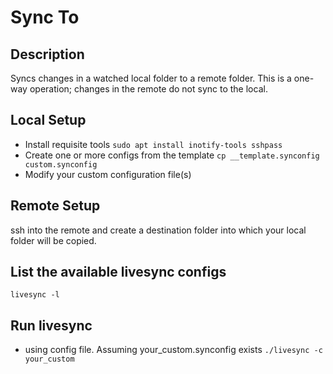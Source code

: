 # Sync To

## Description
Syncs changes in a watched local folder to a remote folder. This is a one-way operation; changes in the remote do not sync to the local.


## Local Setup
- Install requisite tools
`sudo apt install inotify-tools sshpass`
- Create one or more configs from the template
`cp __template.synconfig custom.synconfig`
- Modify your custom configuration file(s)

## Remote Setup
ssh into the remote and create a destination folder into which your local folder will be copied.

## List the available livesync configs
`livesync -l`

## Run livesync
  - using config file. Assuming your_custom.synconfig exists
   `./livesync -c your_custom`
